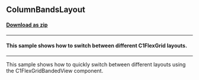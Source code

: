 ## ColumnBandsLayout
#### [Download as zip](https://grapecity.github.io/DownGit/#/home?url=https://github.com/GrapeCity/ComponentOne-WinForms-Samples/tree/master/NetFramework\FlexGrid\VB\ColumnBandsLayout)
____
#### This sample shows how to switch between different C1FlexGrid layouts.
____
This sample shows how to quickly switch between different layouts using the C1FlexGridBandedView component.
